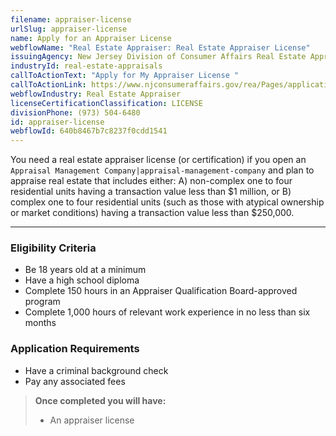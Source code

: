```yaml
---
filename: appraiser-license
urlSlug: appraiser-license
name: Apply for an Appraiser License
webflowName: "Real Estate Appraiser: Real Estate Appraiser License"
issuingAgency: New Jersey Division of Consumer Affairs Real Estate Appraiser Board
industryId: real-estate-appraisals
callToActionText: "Apply ​for My Appraiser License "
callToActionLink: https://www.njconsumeraffairs.gov/rea/Pages/applications.aspx
webflowIndustry: Real Estate Appraiser
licenseCertificationClassification: LICENSE
divisionPhone: (973) 504-6480
id: appraiser-license
webflowId: 640b8467b7c8237f0cdd1541
---
```


You need a real estate appraiser license (or certification) if you open an `Appraisal Management Company|appraisal-management-company` and plan to appraise real estate that includes either: A) non-complex one to four residential units having a transaction value less than $1 million, or B) complex one to four residential units (such as those with atypical ownership or market conditions) having a transaction value less than $250,000.

---

### Eligibility Criteria

- Be 18 years old at a minimum
- Have a high school diploma
- Complete 150 hours in an Appraiser Qualification Board-approved program
- Complete 1,000 hours of relevant work experience in no less than six months

### Application Requirements

- Have a criminal background check
- Pay any associated fees

> **Once completed you will have:**
>
> - An appraiser license
